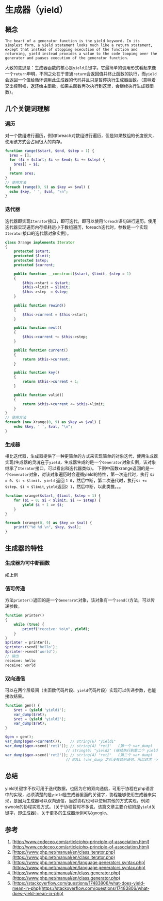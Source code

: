 # 生成器（yield）

## 概念

```
The heart of a generator function is the yield keyword. In its simplest form, a yield statement looks much like a return statement, except that instead of stopping execution of the function and returning, yield instead provides a value to the code looping over the generator and pauses execution of the generator function.
```

大致的意思是：生成器函数的核心是`yield`关键字。它最简单的调用形式看起来像一个`return`申明，不同之处在于普通`return`会返回值并终止函数的执行，而`yield`会返回一个值给循环调用此生成器的代码并且只是暂停执行生成器函数。（意味着交出控制权，返还给主函数，如果主函数再次执行到这里，会继续执行生成器函数）。

## 几个关键词理解

### 遍历
对一个数组进行遍历，例如foreach对数组进行遍历，但是如果数组的长度很大，使用该方式会占用很大的内存。

```php
function range($start, $end, $step = 1) {
  $res = [];
  for ($i = $start; $i <= $end; $i += $step) {
    $res[] = $i;
  }
  return $res;
}
// 使用方法
foreach (range(0, 9) as $key => $val) {
  echo $key, ' ', $val, "\n";
}
```

### 迭代器
迭代器即实现`Iterator`接口，即可迭代，即可以使用`foreach`语句进行遍历。使用迭代器实现遍历内存损耗远小于数组遍历，foreach迭代时，参数是一个实现`Iterator`接口的迭代器对象实例）。

```php
class Xrange implements Iterator
{
    protected $start;
    protected $limit;
    protected $step;
    protected $current;

    public function __construct($start, $limit, $step = 1)
    {
        $this->start = $start;
        $this->limit = $limit;
        $this->step  = $step;
    }
    
    public function rewind()
    {
        $this->current = $this->start;
    }

    public function next()
    {
        $this->current += $this->step;
    }

    public function current()
    {
        return $this->current;
    }

    public function key()
    {
        return $this->current + 1;
    }

    public function valid()
    {
        return $this->current <= $this->limit;
    }
}
// 使用方法
foreach (new Xrange(0, 9) as $key => $val) {
    echo $key, ' ', $val, "\n";
}
```

### 生成器
相比迭代器，生成器提供了一种更简单的方式来实现简单的对象迭代，使用生成器实现(生成器的灵魂在于`yield`，生成器生成的是一个`Generator`对象实例，该对象继承了`Iterator`接口。可以看出和迭代器类似)。
下例中函数xrange返回的是一个`Generator`对象，对该对象遍历时会遵循yield的特性，第一次迭代时，执行 `$i = 0`、`$i < $limit`、`yield` 返回 `1 0`，然后中断，第二次迭代时，执行`$i += $step`、`$i < $limit`, `yield`返回`2 1`，然后中断，以此类推。。。

```php
function xrange($start, $limit, $step = 1) {
    for ($i = 0; $i < $limit; $i += $step) { 
        yield $i + 1 => $i;
    }
}

foreach (xrange(0, 9) as $key => $val) {
    printf("%d %d \n", $key, $val);
}
```

## 生成器的特性

### 生成器为可中断函数
如上例

### 值可传递
方法`printer()`返回的是一个`Generarot`对象，该对象有一个`send()`方法，可以传递参数。

```php
function printer()
{
    while (true) {
        printf("receive: %s\n", yield);
    }
}
$printer = printer();
$printer->send('hello');
$printer->send('world');
// 输出
receive: hello
receive: world
```

### 双向通信
可以在两个层级间（主函数代码片段、`yield`代码片段）实现可以传递参数，也能接收结果。

```php
function gen() {
    $ret = (yield 'yield1');
    var_dump($ret);
    $ret = (yield 'yield2');
    var_dump($ret);
}

$gen = gen();
var_dump($gen->current());    // string(6) "yield1"
var_dump($gen->send('ret1')); // string(4) "ret1"   (第一个 var_dump)
                            // string(6) "yield2" (继续执行到第二个 yield，吐出了返回值)
var_dump($gen->send('ret2')); // string(4) "ret2"   (第二个 var_dump)
                            // NULL (var_dump 之后没有其他语句，所以这次 ->send() 的返回值为 null)
```

## 总结
yield关键字不仅可用于迭代数据，也因为它的双向通信，可用于协程在php语言中的实现，必须清楚的是`yield`是生成器里面的关键字，协程能够使用生成器来实现，是因为生成器可以双向通信，当然协程也可以使用其他的方式实现，例如swoole的协程实现方式。（关于协程暂时不多说，该篇文章主要介绍的是`yield`关键字，即生成器），关于更多的生成器示例可以google。

## 参考
1. [http://www.codeceo.com/article/php-principle-of-association.html](http://www.codeceo.com/article/php-principle-of-association.html)
2. [https://www.php.net/manual/en/class.iterator.php](https://www.php.net/manual/en/class.iterator.php)
3. [https://www.php.net/manual/en/language.generators.syntax.php](https://www.php.net/manual/en/language.generators.syntax.php)
4. [https://www.php.net/manual/en/class.generator.php](https://www.php.net/manual/en/class.generator.php)
5. [https://stackoverflow.com/questions/17483806/what-does-yield-mean-in-php](https://stackoverflow.com/questions/17483806/what-does-yield-mean-in-php)
